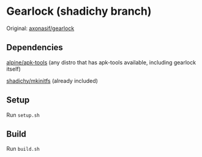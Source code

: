 # Gearlock (shadichy branch)

Original: [axonasif/gearlock][gearlock]

## Dependencies

[alpine/apk-tools][apk-tools] (any distro that has apk-tools available, including gearlock itself)

[shadichy/mkinitfs][mkinitfs] (already included)

## Setup

Run `setup.sh`

## Build

Run `build.sh`

[gearlock]: https://github.com/axonasif/gearlock
[apk-tools]: https://gitlab.alpinelinux.org/alpine/apk-tools
[mkinitfs]: https://github.com/shadichy/mkinitfs

